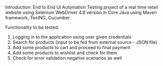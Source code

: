 Introduction:
End to End UI Automation Testing project of a real time retail website using Selenium WebDriver 4.8 version in Core Java using Maven framework, TestNG, Cucumber. 

Functionality to be tested:
1. Logging in to the application using user given credentials
2. Search for products (input to be fed from external source - JSON file)
3. Add some products to cart and proceed to final payment 
4. Add some products to wishlist and check for them
5. Check for error validation negative scenarios as well
